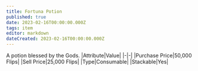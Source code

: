 ```yaml
---
title: Fortuna Potion
published: true
date: 2023-02-16T00:00:00.000Z
tags: item
editor: markdown
dateCreated: 2023-02-16T00:00:00.000Z
---
```


A potion blessed by the Gods.
|Attribute|Value|
|-|-|
|Purchase Price|50,000 Flips|
|Sell Price|25,000 Flips|
|Type|Consumable|
|Stackable|Yes|

